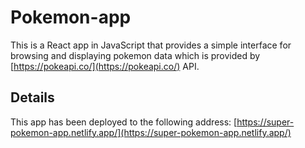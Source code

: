 # Pokemon-app

This is a React app in JavaScript that provides a simple interface for browsing and displaying pokemon data which is provided by [https://pokeapi.co/](https://pokeapi.co/) API.

## Details

This app has been deployed to the following address: [https://super-pokemon-app.netlify.app/](https://super-pokemon-app.netlify.app/)
